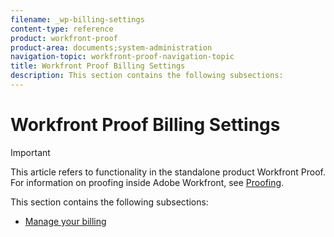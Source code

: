 ```yaml
---
filename: _wp-billing-settings
content-type: reference
product: workfront-proof
product-area: documents;system-administration
navigation-topic: workfront-proof-navigation-topic
title: Workfront Proof Billing Settings
description: This section contains the following subsections:
---
```


# Workfront Proof Billing Settings

>[!IMPORTANT]
>
>This article refers to functionality in the standalone product Workfront Proof. For information on proofing inside Adobe Workfront, see [Proofing](../../review-and-approve-work/proofing/proofing.md).

This section contains the following subsections:

* [Manage your billing](../../workfront-proof/wp-billingsettings/manage-your-billing/manage-your-billing.md)

